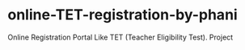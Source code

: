 # online-TET-registration-by-phani
Online Registration Portal Like TET  (Teacher Eligibility Test).  Project
